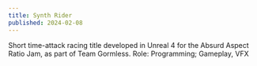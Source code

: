 ```yaml
---
title: Synth Rider
published: 2024-02-08
---
```


Short time-attack racing title developed in Unreal 4 for the Absurd Aspect Ratio Jam, as part of Team Gormless.
Role: Programming; Gameplay, VFX

